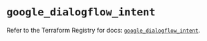 # `google_dialogflow_intent`

Refer to the Terraform Registry for docs: [`google_dialogflow_intent`](https://registry.terraform.io/providers/hashicorp/google-beta/6.28.0/docs/resources/google_dialogflow_intent).
